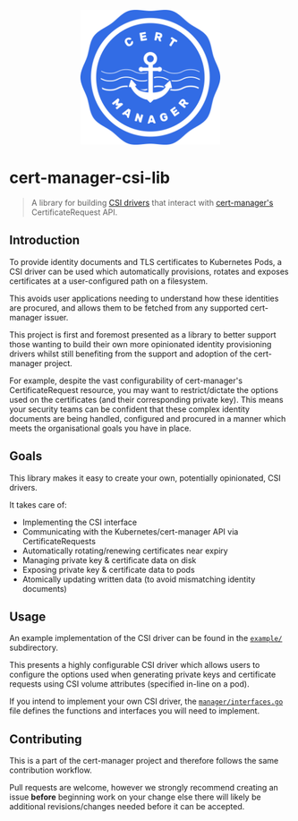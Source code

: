 <p align="center">
  <img src="https://raw.githubusercontent.com/cert-manager/cert-manager/d7a3a3976785bd5717d9d06b115878feaf257597/logo/logo.png" height="241" width="250" alt="cert-manager project logo" />
</p>

# cert-manager-csi-lib

> A library for building [CSI drivers](https://kubernetes-csi.github.io/docs/)
> that interact with [cert-manager's](https://github.com/cert-manager/cert-manager)
> CertificateRequest API.

## Introduction

To provide identity documents and TLS certificates to Kubernetes Pods, a CSI
driver can be used which automatically provisions, rotates and exposes
certificates at a user-configured path on a filesystem.

This avoids user applications needing to understand how these identities are
procured, and allows them to be fetched from any supported cert-manager issuer.

This project is first and foremost presented as a library to better support
those wanting to build their own more opinionated identity provisioning drivers
whilst still benefiting from the support and adoption of the cert-manager
project.

For example, despite the vast configurability of cert-manager's
CertificateRequest resource, you may want to restrict/dictate the options used
on the certificates (and their corresponding private key).
This means your security teams can be confident that these complex identity
documents are being handled, configured and procured in a manner which meets
the organisational goals you have in place.

## Goals

This library makes it easy to create your own, potentially opinionated, CSI
drivers.

It takes care of:

- Implementing the CSI interface
- Communicating with the Kubernetes/cert-manager API via CertificateRequests
- Automatically rotating/renewing certificates near expiry
- Managing private key & certificate data on disk
- Exposing private key & certificate data to pods
- Atomically updating written data (to avoid mismatching identity documents)

## Usage

An example implementation of the CSI driver can be found in the [`example/`](./example)
subdirectory.

This presents a highly configurable CSI driver which allows users to configure
the options used when generating private keys and certificate requests using
CSI volume attributes (specified in-line on a pod).

If you intend to implement your own CSI driver, the [`manager/interfaces.go`](./manager/interfaces.go)
file defines the functions and interfaces you will need to implement.

## Contributing

This is a part of the cert-manager project and therefore follows the same
contribution workflow.

Pull requests are welcome, however we strongly recommend creating an issue
**before** beginning work on your change else there will likely be additional
revisions/changes needed before it can be accepted.
